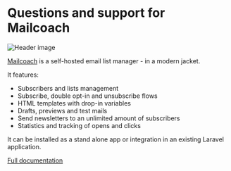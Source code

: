 # Questions and support for Mailcoach

![Header image](https://spatie.github.io/mailcoach-support/images/header.jpg)

[Mailcoach](https://mailcoach.app) is a self-hosted email list manager - in a modern jacket.

It features:
- Subscribers and lists management
- Subscribe, double opt-in and unsubscribe flows
- HTML templates with drop-in variables
- Drafts, previews and test mails
- Send newsletters to an unlimited amount of subscribers
- Statistics and tracking of opens and clicks

It can be installed as a stand alone app or integration in an existing Laravel application.

[Full documentation](https://mailcoach.app)